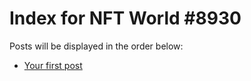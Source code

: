 # Index for NFT World #8930
Posts will be displayed in the order below:

- [Your first post](./001-first.md)

